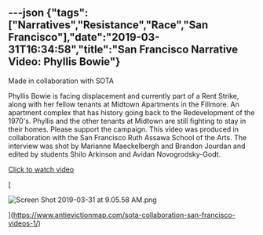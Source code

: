 ---json
{"tags":["Narratives","Resistance","Race","San Francisco"],"date":"2019-03-31T16:34:58","title":"San Francisco Narrative Video: Phyllis Bowie"}
---

Made in collaboration with SOTA

Phyllis Bowie is facing displacement and currently part of a Rent Strike, along with her fellow tenants at Midtown Apartments in the Fillmore. An apartment complex that has history going back to the Redevelopment of the 1970's. Phyllis and the other tenants at Midtown are still fighting to stay in their homes. Please support the campaign. This video was produced in collaboration with the San Francisco Ruth Assawa School of the Arts. The interview was shot by Marianne Maeckelbergh and Brandon Jourdan and edited by students Shilo Arkinson and Avidan Novogrodsky-Godt.

[Click to watch video](https://www.antievictionmap.com/sota-collaboration-san-francisco-videos-1/)

[

![Screen Shot 2019-03-31 at 9.05.58 AM.png](https://images.squarespace-cdn.com/content/v1/52b7d7a6e4b0b3e376ac8ea2/1554050052213-3AX8VMBCF7FEA50CPJ0L/ke17ZwdGBToddI8pDm48kM-s8SzJOCIw-g8ph5p_6LAUqsxRUqqbr1mOJYKfIPR7LoDQ9mXPOjoJoqy81S2I8N_N4V1vUb5AoIIIbLZhVYxCRW4BPu10St3TBAUQYVKcmMymsvzLZgH7GjMSPEspMwWXVLthgzXboD6-O6B8qloWUMqefW1ifeV0hxdDlnaE/Screen+Shot+2019-03-31+at+9.05.58+AM.png)

](https://www.antievictionmap.com/sota-collaboration-san-francisco-videos-1/)